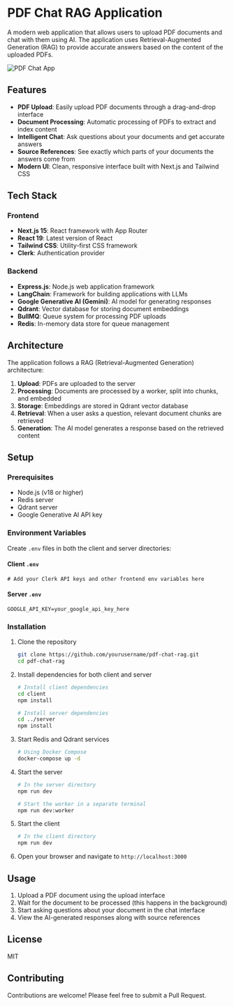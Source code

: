 # PDF Chat RAG Application

A modern web application that allows users to upload PDF documents and chat with them using AI. The application uses Retrieval-Augmented Generation (RAG) to provide accurate answers based on the content of the uploaded PDFs.

![PDF Chat App](https://img.shields.io/badge/PDF%20Chat-RAG-red)

## Features

- **PDF Upload**: Easily upload PDF documents through a drag-and-drop interface
- **Document Processing**: Automatic processing of PDFs to extract and index content
- **Intelligent Chat**: Ask questions about your documents and get accurate answers
- **Source References**: See exactly which parts of your documents the answers come from
- **Modern UI**: Clean, responsive interface built with Next.js and Tailwind CSS

## Tech Stack

### Frontend
- **Next.js 15**: React framework with App Router
- **React 19**: Latest version of React
- **Tailwind CSS**: Utility-first CSS framework
- **Clerk**: Authentication provider

### Backend
- **Express.js**: Node.js web application framework
- **LangChain**: Framework for building applications with LLMs
- **Google Generative AI (Gemini)**: AI model for generating responses
- **Qdrant**: Vector database for storing document embeddings
- **BullMQ**: Queue system for processing PDF uploads
- **Redis**: In-memory data store for queue management

## Architecture

The application follows a RAG (Retrieval-Augmented Generation) architecture:

1. **Upload**: PDFs are uploaded to the server
2. **Processing**: Documents are processed by a worker, split into chunks, and embedded
3. **Storage**: Embeddings are stored in Qdrant vector database
4. **Retrieval**: When a user asks a question, relevant document chunks are retrieved
5. **Generation**: The AI model generates a response based on the retrieved content

## Setup

### Prerequisites

- Node.js (v18 or higher)
- Redis server
- Qdrant server
- Google Generative AI API key

### Environment Variables

Create `.env` files in both the client and server directories:

#### Client `.env`
```
# Add your Clerk API keys and other frontend env variables here
```

#### Server `.env`
```
GOOGLE_API_KEY=your_google_api_key_here
```

### Installation

1. Clone the repository
   ```bash
   git clone https://github.com/yourusername/pdf-chat-rag.git
   cd pdf-chat-rag
   ```

2. Install dependencies for both client and server
   ```bash
   # Install client dependencies
   cd client
   npm install
   
   # Install server dependencies
   cd ../server
   npm install
   ```

3. Start Redis and Qdrant services
   ```bash
   # Using Docker Compose
   docker-compose up -d
   ```

4. Start the server
   ```bash
   # In the server directory
   npm run dev
   
   # Start the worker in a separate terminal
   npm run dev:worker
   ```

5. Start the client
   ```bash
   # In the client directory
   npm run dev
   ```

6. Open your browser and navigate to `http://localhost:3000`

## Usage

1. Upload a PDF document using the upload interface
2. Wait for the document to be processed (this happens in the background)
3. Start asking questions about your document in the chat interface
4. View the AI-generated responses along with source references

## License

MIT

## Contributing

Contributions are welcome! Please feel free to submit a Pull Request.
